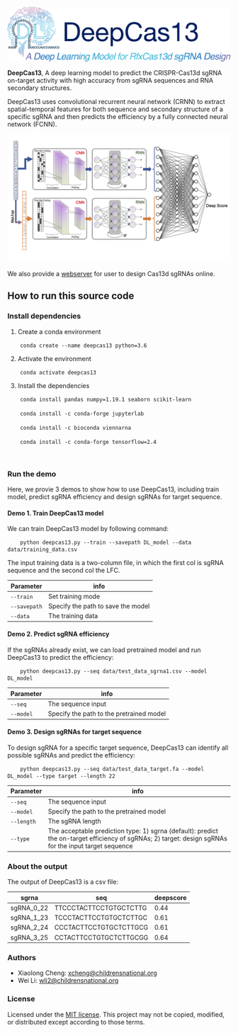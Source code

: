 ![logo](./pictures/logo.png)

**DeepCas13**, A deep learning model to predict the CRISPR-Cas13d sgRNA on-target activity with high accuracy from sgRNA sequences and RNA secondary structures.

DeepCas13 uses convolutional recurrent neural network (CRNN) to extract spatial-temporal features for both sequence and secondary structure of a specific sgRNA and then predicts the efficiency by a fully connected neural network (FCNN).

![structure](./pictures/DeepCas13.png)

We also provide a [webserver](http://deepcas13.weililab.org/) for user to design Cas13d sgRNAs online.

## How to run this source code ##

### Install dependencies ###

1. Create a conda environment

```
	conda create --name deepcas13 python=3.6
```
	
2. Activate the environment

```
	conda activate deepcas13
```

3. Install the dependencies

```
    conda install pandas numpy=1.19.1 seaborn scikit-learn 
	
	conda install -c conda-forge jupyterlab
	
    conda install -c bioconda viennarna
	
	conda install -c conda-forge tensorflow=2.4
	
	
```

### Run the demo ###

Here, we provie 3 demos to show how to use DeepCas13, including train model, predict sgRNA efficiency and design sgRNAs for target sequence.

#### Demo 1. Train DeepCas13 model ####

We can train DeepCas13 model by following command:

```
	python deepcas13.py --train --savepath DL_model --data data/training_data.csv
```
The input training data is a two-column file, in which the first col is sgRNA sequence and the second col the LFC.

|Parameter|info|
|----|----|
|`--train` |Set training mode|
|`--savepath`|Specify the path to save the model|
|`--data`|The training data|

#### Demo 2. Predict sgRNA efficiency ####

If the sgRNAs already exist, we can load pretrained model and run DeepCas13 to predict the efficiency:

```
	python deepcas13.py --seq data/test_data_sgrna1.csv --model DL_model
```

|Parameter|info|
|----|----|
|`--seq` |The sequence input|
|`--model`|Specify the path to the pretrained model|

#### Demo 3. Design sgRNAs for target sequence ####

To design sgRNA for a specific target sequence, DeepCas13 can identify all possible sgRNAs and predict the efficiency:

```
	python deepcas13.py --seq data/test_data_target.fa --model DL_model --type target --length 22
```

|Parameter|info|
|----|----|
|`--seq` |The sequence input|
|`--model`|Specify the path to the pretrained model|
|`--length`|The sgRNA length|
|`--type`|The acceptable prediction type: 1) sgrna (default): predict the on-target efficiency of sgRNAs; 2) target: design sgRNAs for the input target sequence|


### About the output ###

The output of DeepCas13 is a csv file: 

|sgrna|seq|deepscore|
|--------|----------|------------|
|sgRNA_0_22|TTCCCTACTTCCTGTGCTCTTG| 0.44 |
|sgRNA_1_23|TCCCTACTTCCTGTGCTCTTGC| 0.61 |
|sgRNA_2_24|CCCTACTTCCTGTGCTCTTGCG| 0.61 |
|sgRNA_3_25|CCTACTTCCTGTGCTCTTGCGG| 0.64 |



### Authors ###

* Xiaolong Cheng: xcheng@childrensnational.org
* Wei Li: wli2@childrensnational.org

### License ###

Licensed under the [MIT license](http://opensource.org/licenses/MIT). This project may not be copied, modified, or distributed except according to those terms.
